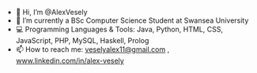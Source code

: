 - 👋 Hi, I’m @AlexVesely
- 🌱 I’m currently a BSc Computer Science Student at Swansea University
- 💻 Programming Languages & Tools: Java, Python, HTML, CSS, JavaScript, PHP, MySQL, Haskell, Prolog
- 📫 How to reach me: veselyalex11@gmail.com , www.linkedin.com/in/alex-vesely
